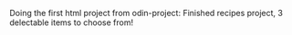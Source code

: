 Doing the first html project from odin-project:
Finished recipes project, 3 delectable items to choose from!